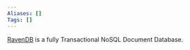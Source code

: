 ```yaml
---
Aliases: []
Tags: []
---
```

[RavenDB](https://ravendb.net/) is a fully Transactional NoSQL Document Database.